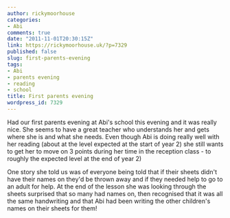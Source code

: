 ```yaml
---
author: rickymoorhouse
categories:
- Abi
comments: true
date: "2011-11-01T20:30:15Z"
link: https://rickymoorhouse.uk/?p=7329
published: false
slug: first-parents-evening
tags:
- Abi
- parents evening
- reading
- school
title: First parents evening
wordpress_id: 7329
---
```


Had our first parents evening at Abi's school this evening and it was really nice. She seems to have a great teacher who understands her and gets where she is and what she needs. Even though Abi is doing really well with her reading (about at the level expected at the start of year 2) she still wants to get her to move on 3 points during her time in the reception class - to roughly the expected level at the end of year 2)

One story she told us was of everyone being told that if their sheets didn't have their names on they'd be thrown away and if they needed help to go to an adult for help. At the end of the lesson she was looking through the sheets surprised that so many had names on, then recognised that it was all the same handwriting and that Abi had been writing the other children's names on their sheets for them!
